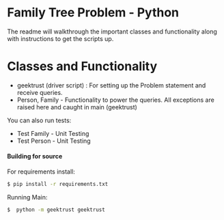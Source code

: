 # Family Tree Problem - Python

The readme will walkthrough the important classes and functionality along with instructions to get the scripts up.

# Classes and Functionality

  - geektrust (driver script)  : For setting up the Problem statement and receive queries.
  - Person, Family - Functionality to power the queries. All exceptions are raised here and caught in main (geektrust)


You can also run tests:
  - Test Family - Unit Testing
  - Test Person - Unit Testing

#### Building for source
For requirements install:
```sh
$ pip install -r requirements.txt
```
Running Main:
```sh
$  python -m geektrust geektrust
